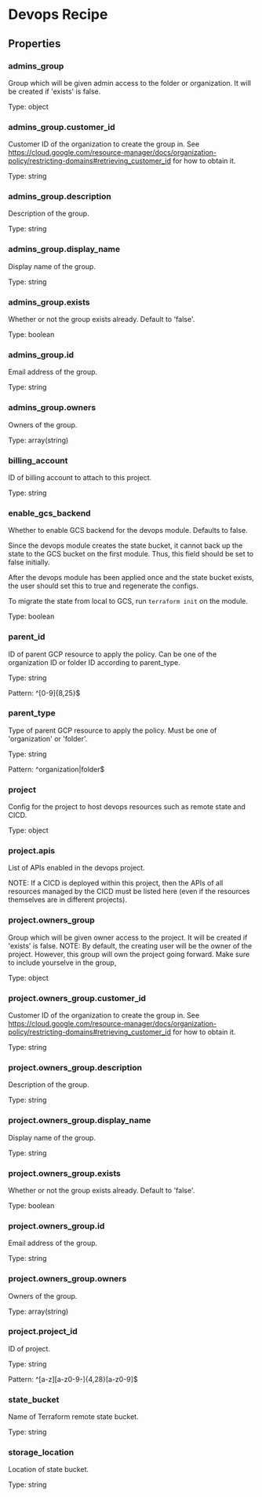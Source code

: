 # Devops Recipe

<!-- These files are auto generated -->

## Properties

### admins_group

Group which will be given admin access to the folder or organization.
It will be created if 'exists' is false.

Type: object

### admins_group.customer_id

Customer ID of the organization to create the group in.
See <https://cloud.google.com/resource-manager/docs/organization-policy/restricting-domains#retrieving_customer_id>
for how to obtain it.

Type: string

### admins_group.description

Description of the group.

Type: string

### admins_group.display_name

Display name of the group.

Type: string

### admins_group.exists

Whether or not the group exists already. Default to 'false'.

Type: boolean

### admins_group.id

Email address of the group.

Type: string

### admins_group.owners

Owners of the group.

Type: array(string)

### billing_account

ID of billing account to attach to this project.

Type: string

### enable_gcs_backend

Whether to enable GCS backend for the devops module.
Defaults to false.

Since the devops module creates the state bucket, it cannot back up
the state to the GCS bucket on the first module. Thus, this field
should be set to false initially.

After the devops module has been applied once and the state bucket
exists, the user should set this to true and regenerate the configs.

To migrate the state from local to GCS, run `terraform init` on the
module.

Type: boolean

### parent_id

ID of parent GCP resource to apply the policy.
Can be one of the organization ID or folder ID according to parent_type.

Type: string

Pattern: ^[0-9]{8,25}$

### parent_type

Type of parent GCP resource to apply the policy.
Must be one of 'organization' or 'folder'.

Type: string

Pattern: ^organization|folder$

### project

Config for the project to host devops resources such as remote state and CICD.

Type: object

### project.apis

List of APIs enabled in the devops project.

NOTE: If a CICD is deployed within this project, then the APIs of
all resources managed by the CICD must be listed here
(even if the resources themselves are in different projects).

### project.owners_group

Group which will be given owner access to the project.
It will be created if 'exists' is false.
NOTE: By default, the creating user will be the owner of the project.
However, this group will own the project going forward. Make sure to include
yourselve in the group,

Type: object

### project.owners_group.customer_id

Customer ID of the organization to create the group in.
See <https://cloud.google.com/resource-manager/docs/organization-policy/restricting-domains#retrieving_customer_id>
for how to obtain it.

Type: string

### project.owners_group.description

Description of the group.

Type: string

### project.owners_group.display_name

Display name of the group.

Type: string

### project.owners_group.exists

Whether or not the group exists already. Default to 'false'.

Type: boolean

### project.owners_group.id

Email address of the group.

Type: string

### project.owners_group.owners

Owners of the group.

Type: array(string)

### project.project_id

ID of project.

Type: string

Pattern: ^[a-z][a-z0-9\-]{4,28}[a-z0-9]$

### state_bucket

Name of Terraform remote state bucket.

Type: string

### storage_location

Location of state bucket.

Type: string
